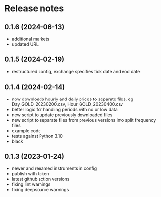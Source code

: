 # Release notes

## 0.1.6 (2024-06-13)
* additional markets
* updated URL

## 0.1.5 (2024-02-19)
* restructured config, exchange specifies tick date and eod date
 
## 0.1.4 (2024-02-14)
* now downloads hourly and daily prices to separate files, eg Day_GOLD_20230200.csv, Hour_GOLD_20230400.csv
* better logic for handling periods with no or low data
* new script to update previously downloaded files
* new script to separate files from previous versions into split frequency files
* example code
* tests against Python 3.10
* black
 
## 0.1.3 (2023-01-24)
* newer and renamed instruments in config
* publish with token
* latest github action versions
* fixing lint warnings
* fixing deepsource warnings
